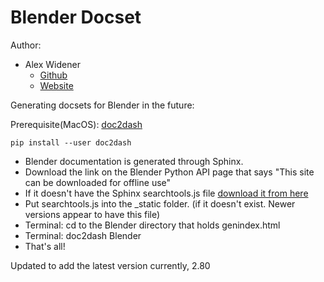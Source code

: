 Blender Docset
=======================

Author:

* Alex Widener
    * [Github](http://www.github.com/alexwidener)
    * [Website](http://alexwidener.com)

Generating docsets for Blender in the future:

Prerequisite(MacOS):
[doc2dash](https://github.com/hynek/doc2dash/ "doc2dash")

    pip install --user doc2dash

* Blender documentation is generated through Sphinx.
* Download the link on the Blender Python API page that says "This site can be downloaded for offline use"
* If it doesn't have the Sphinx searchtools.js file [download it from here](http://sphinx-doc.org/_static/searchtools.js "searchtools.js")
* Put searchtools.js into the _static folder. (if it doesn't exist. Newer versions appear to have this file)
* Terminal: cd to the Blender directory that holds genindex.html
* Terminal: doc2dash Blender
* That's all!

Updated to add the latest version currently, 2.80
